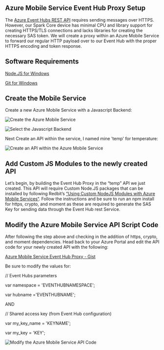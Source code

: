 ## Azure Mobile Service Event Hub Proxy Setup ##
The [Azure Event Hubs REST API](https://msdn.microsoft.com/en-us/library/azure/dn790664.aspx) requires sending messages over HTTPS. However, our Spark Core device has minimal CPU and library support for creating HTTPS/TLS connections and lacks libraries for creating the necessary SAS token.  We will create a proxy within an Azure Mobile Service to forward our regular HTTP payload over to our Event Hub with the proper HTTPS encoding and token response.

## Software Requirements ##
[Node.JS for Windows](https://nodejs.org/)

[Git for Windows](http://www.git-scm.com/downloads)

## Create the Mobile Service ##
Create a new Azure Mobile Service with a Javascript Backend:

![Create the Azure Mobile Service](https://github.com/MSOpenTech/connectthedots/blob/master/Wiki/Images/CreateAMS.png)

![Select the Javascript Backend](https://github.com/MSOpenTech/connectthedots/blob/master/Wiki/Images/AMS-JS-Option.png)

Next Create an API within the service, I named mine 'temp' for temperature:

![Create an API within the Azure Mobile Service](https://github.com/MSOpenTech/connectthedots/blob/master/Wiki/Images/AMS-API.png)

## Add Custom JS Modules to the newly created API ##

Let’s begin, by building the Event Hub Proxy in the “temp” API we just created.  This API will require Custom Node.JS packages that can be installed by following Redbit’s [“Using Custom NodeJS Modules with Azure Mobile Services“](http://www.redbitdev.com/using-custom-node-js-modules-with-azure-mobile-services/).  Follow the instructions and be sure to run an npm install for https, crypto, and moment as these are required to generate the SAS Key for sending data through the Event Hub rest Service.

## Modify the Azure Mobile Service API Script Code ##

After following the step above and checking in the addition of https, crypto, and moment dependencies.  Head back to your Azure Portal and edit the API code for your newly created API with the following:

[Azure Mobile Service Event Hub Proxy - Gist](https://gist.github.com/toolboc/55030fd88bc6412ce115)

Be sure to modify the values for:

// Event Hubs parameters

var namespace = 'EVENTHUBNAMESPACE';

var hubname ='EVENTHUBNAME';

AND

// Shared access key (from Event Hub configuration) 

var my_key_name = 'KEYNAME'; 

var my_key = 'KEY';

![Modify the Azure Mobile Service API Code](https://github.com/MSOpenTech/connectthedots/blob/master/Wiki/Images/AMS-API-Code.png)
